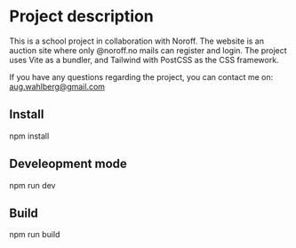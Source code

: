 # Project description
This is a school project in collaboration with Noroff. The website is an auction site where only @noroff.no mails can register and login.
The project uses Vite as a bundler, and Tailwind with PostCSS as the CSS framework.

If you have any questions regarding the project, you can contact me on: aug.wahlberg@gmail.com

## Install
npm install

## Develeopment mode
npm run dev

## Build
npm run build